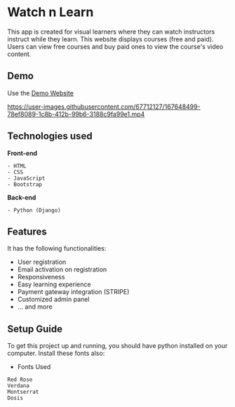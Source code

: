 # Watch n Learn

This app is created for visual learners where they can watch instructors instruct while they learn. This website displays courses (free and paid). Users can view free courses and buy paid ones to view the course's video content.

## Demo

Use the [Demo Website](https://tjwatchnlearn.onrender.com)

https://user-images.githubusercontent.com/67712127/167648499-78ef8089-1c8b-412b-99b6-3188c9fa99e1.mp4

## Technologies used

**Front-end**

```
- HTML
- CSS
- JavaScript
- Bootstrap
```

**Back-end**

```
- Python (Django)
```

## Features

It has the following functionalities:

- User registration
- Email activation on registration
- Responsiveness
- Easy learning experience
- Payment gateway integration (STRIPE)
- Customized admin panel
- ... and more

## Setup Guide

To get this project up and running, you should have python installed on your computer. Install these fonts also:

- Fonts Used

```buildoutcfg
Red Rose
Verdana
Montserrat
Dosis
```
